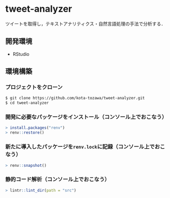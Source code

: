 # tweet-analyzer
ツイートを取得し，テキストアナリティクス・自然言語処理の手法で分析する．

## 開発環境
- RStudio

## 環境構築
### プロジェクトをクローン
```bash
$ git clone https://github.com/kota-tozawa/tweet-analyzer.git
$ cd tweet-analyzer
```
### 開発に必要なパッケージをインストール（コンソール上でおこなう）
```R
> install.packages("renv")
> renv::restore()
```
### 新たに導入したパッケージを`renv.lock`に記録（コンソール上でおこなう）
```R
> renv::snapshot()
```
### 静的コード解析（コンソール上でおこなう）
```R
> lintr::lint_dir(path = "src")
```